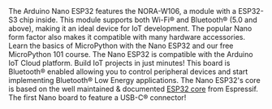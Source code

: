 <FeatureDescription>
The Arduino Nano ESP32 features the NORA-W106, a module with a ESP32-S3 chip inside. This module supports both Wi-Fi® and Bluetooth® (5.0 and above), making it an ideal device for IoT development. The popular Nano form factor also makes it compatible with many hardware accessories.
</FeatureDescription>

<FeatureList>

<Feature title="MicroPython 101" image="core">
Learn the basics of MicroPython with the Nano ESP32 and our free MicroPython 101 course.
<FeatureLink title="MicroPython 101" url="/micropython-course"/>
</Feature>

<Feature title="Arduino IoT Cloud" image="wifi">
The Nano ESP32 is compatible with the Arduino IoT Cloud platform. Build IoT projects in just minutes!
<FeatureLink title="Go to Platform" url="https://create.arduino.cc/iot/"/>
</Feature>

<Feature title="Bluetooth®" image="bluetooth">
This board is Bluetooth® enabled allowing you to control peripheral devices and start implementing Bluetooth® Low Energy applications.
</Feature>

<Feature title="ESP32 Platform" image="mcu">
The Nano ESP32's core is based on the well maintained & documented <a href="https://github.com/espressif/arduino-esp32">ESP32 core</a> from Espressif.
<FeatureLink variant="secondary" title="ESP32 Documentation" url="https://docs.espressif.com/projects/arduino-esp32/en/latest/"/>
</Feature>

<Feature title="USB-C®" image="usb">
The first Nano board to feature a USB-C® connector!
</Feature>

</FeatureList>